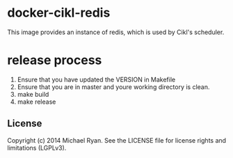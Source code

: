 # docker-cikl-redis
This image provides an instance of redis, which is used by Cikl's scheduler.

# release process

1. Ensure that you have updated the VERSION in Makefile
2. Ensure that you are in master and youre working directory is clean.
2. make build
3. make release

## License

Copyright (c) 2014 Michael Ryan. See the LICENSE file for license rights and limitations (LGPLv3).

